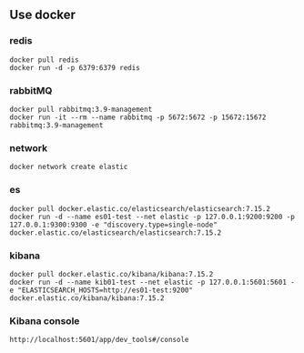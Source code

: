 ## Use docker

### redis
```
docker pull redis
docker run -d -p 6379:6379 redis
```
### rabbitMQ
```
docker pull rabbitmq:3.9-management
docker run -it --rm --name rabbitmq -p 5672:5672 -p 15672:15672 rabbitmq:3.9-management
```

### network
```
docker network create elastic
```

### es
```
docker pull docker.elastic.co/elasticsearch/elasticsearch:7.15.2
docker run -d --name es01-test --net elastic -p 127.0.0.1:9200:9200 -p 127.0.0.1:9300:9300 -e "discovery.type=single-node" docker.elastic.co/elasticsearch/elasticsearch:7.15.2
```

### kibana
```
docker pull docker.elastic.co/kibana/kibana:7.15.2
docker run -d --name kib01-test --net elastic -p 127.0.0.1:5601:5601 -e "ELASTICSEARCH_HOSTS=http://es01-test:9200" docker.elastic.co/kibana/kibana:7.15.2
```

### Kibana console
```
http://localhost:5601/app/dev_tools#/console
```